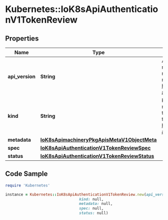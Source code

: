 # Kubernetes::IoK8sApiAuthenticationV1TokenReview

## Properties

Name | Type | Description | Notes
------------ | ------------- | ------------- | -------------
**api_version** | **String** | APIVersion defines the versioned schema of this representation of an object. Servers should convert recognized schemas to the latest internal value, and may reject unrecognized values. More info: https://git.k8s.io/community/contributors/devel/sig-architecture/api-conventions.md#resources | [optional] 
**kind** | **String** | Kind is a string value representing the REST resource this object represents. Servers may infer this from the endpoint the client submits requests to. Cannot be updated. In CamelCase. More info: https://git.k8s.io/community/contributors/devel/sig-architecture/api-conventions.md#types-kinds | [optional] 
**metadata** | [**IoK8sApimachineryPkgApisMetaV1ObjectMeta**](IoK8sApimachineryPkgApisMetaV1ObjectMeta.md) |  | [optional] 
**spec** | [**IoK8sApiAuthenticationV1TokenReviewSpec**](IoK8sApiAuthenticationV1TokenReviewSpec.md) |  | 
**status** | [**IoK8sApiAuthenticationV1TokenReviewStatus**](IoK8sApiAuthenticationV1TokenReviewStatus.md) |  | [optional] 

## Code Sample

```ruby
require 'Kubernetes'

instance = Kubernetes::IoK8sApiAuthenticationV1TokenReview.new(api_version: null,
                                 kind: null,
                                 metadata: null,
                                 spec: null,
                                 status: null)
```


